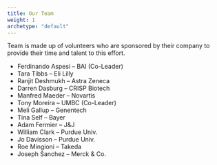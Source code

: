 ```yaml
---
title: Our Team
weight: 1
archetype: "default"
---
```


Team is made up of volunteers who are sponsored by their company to provide their time and talent to this effort.

- Ferdinando Aspesi – BAI (Co-Leader)
- Tara Tibbs – Eli Lilly
- Ranjit Deshmukh – Astra Zeneca
- Darren Dasburg – CRISP Biotech
- Manfred Maeder – Novartis 
- Tony Moreira – UMBC (Co-Leader) 
- Meli Gallup – Genentech
- Tina Self – Bayer
- Adam Fermier – J&J
- William Clark – Purdue Univ.
- Jo Davisson – Purdue Univ.
- Roe Mingioni – Takeda
- Joseph Sanchez – Merck & Co.
